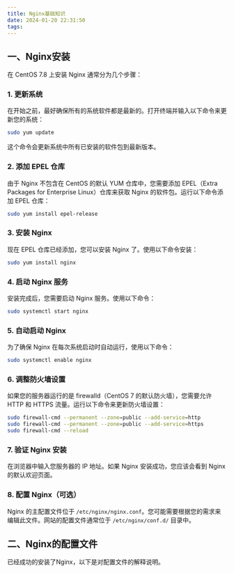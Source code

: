 ```yaml
---
title: Nginx基础知识
date: 2024-01-20 22:31:50
tags:
---
```


## 一、Nginx安装

在 CentOS 7.8 上安装 Nginx 通常分为几个步骤：

### 1. 更新系统

在开始之前，最好确保所有的系统软件都是最新的。打开终端并输入以下命令来更新您的系统：

```sh
sudo yum update
```

这个命令会更新系统中所有已安装的软件包到最新版本。

### 2. 添加 EPEL 仓库

由于 Nginx 不包含在 CentOS 的默认 YUM 仓库中，您需要添加 EPEL（Extra Packages for Enterprise Linux）仓库来获取 Nginx 的软件包。运行以下命令添加 EPEL 仓库：

```sh
sudo yum install epel-release
```

### 3. 安装 Nginx

现在 EPEL 仓库已经添加，您可以安装 Nginx 了。使用以下命令安装：

```sh
sudo yum install nginx
```

### 4. 启动 Nginx 服务

安装完成后，您需要启动 Nginx 服务。使用以下命令：

```sh
sudo systemctl start nginx
```

### 5. 自动启动 Nginx

为了确保 Nginx 在每次系统启动时自动运行，使用以下命令：

```sh
sudo systemctl enable nginx
```

### 6. 调整防火墙设置

如果您的服务器运行的是 firewalld（CentOS 7 的默认防火墙），您需要允许 HTTP 和 HTTPS 流量。运行以下命令来更新防火墙设置：

```sh
sudo firewall-cmd --permanent --zone=public --add-service=http
sudo firewall-cmd --permanent --zone=public --add-service=https
sudo firewall-cmd --reload
```

### 7. 验证 Nginx 安装

在浏览器中输入您服务器的 IP 地址。如果 Nginx 安装成功，您应该会看到 Nginx 的默认欢迎页面。

### 8. 配置 Nginx（可选）

Nginx 的主配置文件位于 `/etc/nginx/nginx.conf`。您可能需要根据您的需求来编辑此文件。网站的配置文件通常位于 `/etc/nginx/conf.d/` 目录中。



## 二、Nginx的配置文件

已经成功的安装了Nginx，以下是对配置文件的解释说明。
